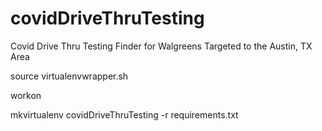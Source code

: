 # covidDriveThruTesting
Covid Drive Thru Testing Finder for Walgreens Targeted to the Austin, TX Area


source virtualenvwrapper.sh

workon

mkvirtualenv covidDriveThruTesting -r requirements.txt